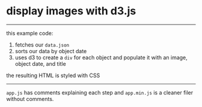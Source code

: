 # display images with d3.js

---

this example code:
1. fetches our `data.json`
2. sorts our data by object date
3. uses d3 to create a `div` for each object and populate it with an image, object date, and title

the resulting HTML is styled with CSS

---

`app.js` has comments explaining each step and `app.min.js` is a cleaner filer without comments.
